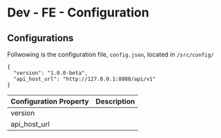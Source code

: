 # Dev - FE - Configuration

## Configurations

Follwowing is the configuration file, `config.json`,  located in `/src/config/`

```text
{
  "version": "1.0.0-beta",
  "api_host_url": "http://127.0.0.1:8888/api/v1"
}
```

| Configuration Property | Description |
| :--- | :--- |
| version |  |
| api\_host\_url |  |

